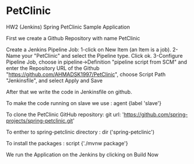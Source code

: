 # PetClinic
HW2 (Jenkins) Spring PetClinic Sample Application

First we create a Github Repository with  name PetClinic

Create a Jenkins Pipeline Job:
1-click on New Item (an Item is a job). 
2-Name your "PetClinic" and select the Pipeline type. Click ok.
3-Configure Pipeline Job, choose in pipeline->Definition "pipeline script from SCM" and enter the Repository URL of the Github "https://github.com/AHMADSK1997/PetClinic", choose Script Path "Jenkinsfile", and select Apply and Save

After that we write the code in Jenkinsfile on github.

To make the code running on slave we use : agent {label 'slave'}

To clone the PetClinic GitHub repository: git url: 'https://github.com/spring-projects/spring-petclinic.git'

To enther to spring-petclinic directory :  dir ('spring-petclinic')

To install the packages : script {'./mvnw package'}

We run the Application on the Jenkins by clicking on Build Now
